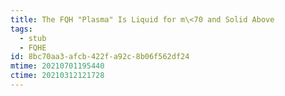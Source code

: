 ```yaml
---
title: The FQH "Plasma" Is Liquid for m\<70 and Solid Above
tags:
  - stub
  - FQHE
id: 8bc70aa3-afcb-422f-a92c-8b06f562df24
mtime: 20210701195440
ctime: 20210312121728
---
```


